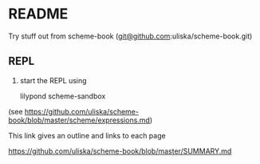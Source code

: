 # README

Try stuff out from scheme-book (git@github.com:uliska/scheme-book.git)

## REPL

1. start the REPL using

    lilypond scheme-sandbox
    
(see https://github.com/uliska/scheme-book/blob/master/scheme/expressions.md)

This link gives an outline and links to each page

https://github.com/uliska/scheme-book/blob/master/SUMMARY.md
